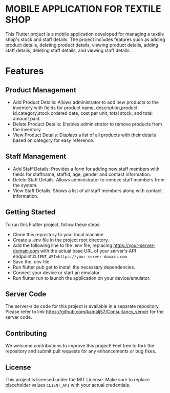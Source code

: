 # MOBILE APPLICATION FOR TEXTILE SHOP

This Flutter project is a mobile application developed for managing a textile shop's stock and staff details. The project includes features such as adding product details, deleting product details, viewing product details, adding staff details, deleting staff details, and viewing staff details.

# Features
## Product Management
   - Add Product Details: Allows administrator to add new products to the inventory with fields for product name, description,product id,category,stock ordered date, cost 
     per unit, total stock, and total amount paid.
   - Delete Product Details: Enables administrator to remove products from the inventory.
   - View Product Details: Displays a list of all products with their details based on category for easy reference.
     
## Staff Management
   - Add Staff Details: Provides a form for adding new staff members with fields for staffname, staffid, age, gender and contact information.
   - Delete Staff Details: Allows administrator to remove staff members from the system.
   - View Staff Details: Shows a list of all staff members along with contact information.

## Getting Started
   To run this Flutter project, follow these steps:

   - Clone this repository to your local machine
   - Create a .env file in the project root directory.
   - Add the following line to the .env file, replacing https://your-server-domain.com with the actual base URL of your server's API endpoint:`CLIENT_API=https://your-server-domain.com`
   - Save the .env file.
   - Run flutter pub get to install the necessary dependencies.
   - Connect your device or start an emulator.
   - Run flutter run to launch the application on your device/emulator.

## Server Code
   The server-side code for this project is available in a separate repository. Please refer to link https://github.com/kamalj57/Consultancy_server for the server code.
   
## Contributing
   We welcome contributions to improve this project! Feel free to fork the repository and submit pull requests for any enhancements or bug fixes.
   
## License
   This project is licensed under the MIT License. Make sure to replace placeholder values `CLIENT_API` with your actual credentials.
